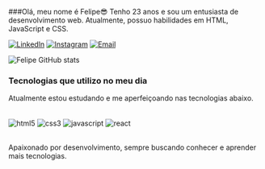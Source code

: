 ###Olá, meu nome é Felipe😎
Tenho 23 anos e sou um entusiasta de desenvolvimento web. Atualmente, possuo habilidades em HTML, JavaScript e CSS.

[![Linkedln](https://img.shields.io/badge/LinkedIn-0077B5?style=for-the-badge&logo=linkedin&logoColor=white)](https://www.linkedin.com/in/felipefsousa/)
[![Instagram](https://img.shields.io/badge/Instagram-E4405F?style=for-the-badge&logo=instagram&logoColor=white)](https://www.instagram.com/felipe.ff18/)
[![Email](https://img.shields.io/badge/Gmail-D14836?style=for-the-badge&logo=gmail&logoColor=white)](mailto:felipe.dev803@gmail.com)

![Felipe GitHub stats](https://github-readme-stats.vercel.app/api?username=FelipeNer0&show_icons=true&theme=dracula)

### Tecnologias que utilizo no meu dia
Atualmente estou estudando e me aperfeiçoando nas tecnologias abaixo.

<div style="display: inline_block"></br>
  <img align="center" alt="html5" src="https://img.shields.io/badge/HTML5-E34F26?style=for-the-badge&logo=html5&logoColor=white" />
  <img align="center" alt="css3" src="https://img.shields.io/badge/CSS3-1572B6?style=for-the-badge&logo=css3&logoColor=white" />
  <img align="center" alt="javascript" src="https://img.shields.io/badge/JavaScript-F7DF1E?style=for-the-badge&logo=javascript&logoColor=black" />
  <img align="center" alt="react" src="https://img.shields.io/badge/React-20232A?style=for-the-badge&logo=react&logoColor=61DAFB" />
</div><br/>

Apaixonado por desenvolvimento, sempre buscando conhecer e aprender mais tecnologias.
